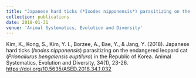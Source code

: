 ```yaml
---
title: "Japanese hard ticks (*Ixodes nipponensis*) parasitizing on the endangered leopard cat (*Prionailurus bengalensis euptilura*) in the Republic of Korea"
collection: publications
date: 2018-01-31
venue: 'Animal Systematics, Evolution and Diversity'
---
```

Kim, K., Kong, S., Kim, Y. I., Borzee, A., Bae, Y., & Jang, Y. (2018). Japanese hard ticks (*Ixodes nipponensis*) parasitizing on the endangered leopard cat (*Prionailurus bengalensis euptilura*) in the Republic of Korea. Animal Systematics, Evolution and Diversity, 34(1), 23-26. https://doi.org/10.5635/ASED.2018.34.1.032
